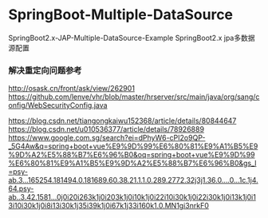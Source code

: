 # SpringBoot-Multiple-DataSource
SpringBoot2.x-JAP-Multiple-DataSource-Example
SpringBoot2.x jpa多数据源配置

### 解决重定向问题参考
http://osask.cn/front/ask/view/262901
https://github.com/lenve/vhr/blob/master/hrserver/src/main/java/org/sang/config/WebSecurityConfig.java

https://blog.csdn.net/tiangongkaiwu152368/article/details/80844647
https://blog.csdn.net/u010536377/article/details/78926889
https://www.google.com.sg/search?ei=dPhyW6-cPI2o9QP-_5G4Aw&q=spring+boot+vue%E9%9D%99%E6%80%81%E9%A1%B5%E9%9D%A2%E5%88%B7%E6%96%B0&oq=spring+boot+vue%E9%9D%99%E6%80%81%E9%A1%B5%E9%9D%A2%E5%88%B7%E6%96%B0&gs_l=psy-ab.3...165254.181494.0.181689.60.38.21.1.1.0.289.2772.32j3j1.36.0....0...1c.1j4.64.psy-ab..3.42.1581...0j0i20i263k1j0i203k1j0i10k1j0i22i10i30k1j0i22i30k1j0i13k1j0i13i10i30k1j0i8i13i30k1j35i39k1j0i67k1j33i160k1.0.MN1gi3nrkF0
